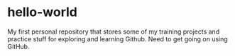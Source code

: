 # hello-world
My first personal repository that stores some of my training projects and practice stuff for exploring and learning Github.
Need to get going on using GitHub.
